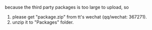 because the third party packages is too large to upload, so
1. please get "package.zip" from tt's wechat (qq/wechat: 367271).
2. unzip it to "Packages" folder.

